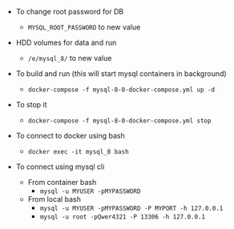 - To change root password for DB
  - `MYSQL_ROOT_PASSWORD` to new value

- HDD volumes for data and run
  - `/e/mysql_8/` to new value

- To build and run (this will start mysql containers in background)
  - `docker-compose -f mysql-8-0-docker-compose.yml up -d`

- To stop it
  - `docker-compose -f mysql-8-0-docker-compose.yml stop`

- To connect to docker using bash
  - `docker exec -it mysql_8 bash`

- To connect using mysql cli
  - From container bash
    - `mysql -u MYUSER -pMYPASSWORD`
  - From local bash
    - `mysql -u MYUSER -pMYPASSWORD -P MYPORT -h 127.0.0.1`
    - `mysql -u root -pQwer4321 -P 13306 -h 127.0.0.1`
